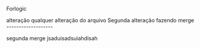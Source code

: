 Forlogic 

alteração qualquer
alteração do arquivo
Segunda alteração
fazendo merge
*-------------------*

segunda merge jsaduisadsuiahdisah